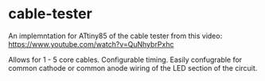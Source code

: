 # cable-tester

An implemntation for ATtiny85 of the cable tester from this video: https://www.youtube.com/watch?v=QuNhybrPxhc

Allows for 1 - 5 core cables.
Configurable timing.
Easily confugrable for common cathode or common anode wiring of the LED section of the circuit.
